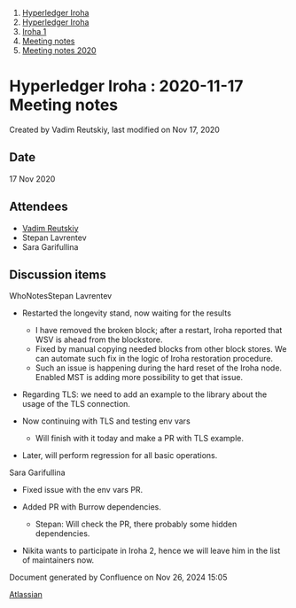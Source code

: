 1. [Hyperledger Iroha](index.html)
2. [Hyperledger Iroha](Hyperledger-Iroha_20873224.html)
3. [Iroha 1](Iroha-1_21015959.html)
4. [Meeting notes](Meeting-notes_21016018.html)
5. [Meeting notes 2020](Meeting-notes-2020_21016022.html)

# Hyperledger Iroha : 2020-11-17 Meeting notes

Created by Vadim Reutskiy, last modified on Nov 17, 2020

## Date

17 Nov 2020

## Attendees

- [Vadim Reutskiy](https://lf-hyperledger.atlassian.net/wiki/people/5b8d04b72786fb2bf79a7405?ref=confluence)
- Stepan Lavrentev
- Sara Garifullina

## Discussion items

WhoNotesStepan Lavrentev

- Restarted the longevity stand, now waiting for the results
  
  - I have removed the broken block; after a restart, Iroha reported that WSV is ahead from the blockstore.
  - Fixed by manual copying needed blocks from other block stores. We can automate such fix in the logic of Iroha restoration procedure.
  - Such an issue is happening during the hard reset of the Iroha node. Enabled MST is adding more possibility to get that issue.
- Regarding TLS: we need to add an example to the library about the usage of the TLS connection.
- Now continuing with TLS and testing env vars
  
  - Will finish with it today and make a PR with TLS example.
- Later, will perform regression for all basic operations.

Sara Garifullina

- Fixed issue with the env vars PR.
- Added PR with Burrow dependencies.
  
  - Stepan: Will check the PR, there probably some hidden dependencies.
- Nikita wants to participate in Iroha 2, hence we will leave him in the list of maintainers now.

Document generated by Confluence on Nov 26, 2024 15:05

[Atlassian](http://www.atlassian.com/)

